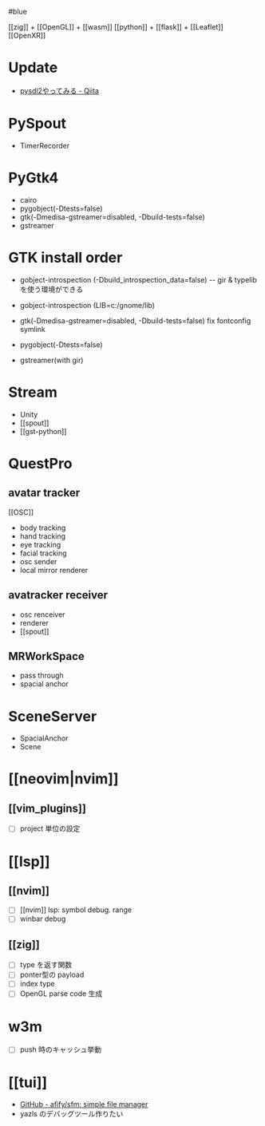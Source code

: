 #blue

[[zig]] + [[OpenGL]] + [[wasm]]
[[python]] + [[flask]] + [[Leaflet]]
[[OpenXR]]

# Update
- [pysdl2やってみる - Qiita](https://qiita.com/ousttrue/items/6ffc9625c715a85dd3c4)

# PySpout
- TimerRecorder

# PyGtk4
- cairo
- pygobject(-Dtests=false)
- gtk(-Dmedisa-gstreamer=disabled, -Dbuild-tests=false)
- gstreamer

# GTK install order
- gobject-introspection (-Dbuild_introspection_data=false)
-- gir & typelib を使う環境ができる
- gobject-introspection (LIB=c:/gnome/lib)
- gtk(-Dmedisa-gstreamer=disabled, -Dbuild-tests=false)
	fix fontconfig symlink
- pygobject(-Dtests=false)

- gstreamer(with gir)

# Stream
- Unity
- [[spout]]
- [[gst-python]] 

# QuestPro

## avatar tracker
[[OSC]]
- body tracking
- hand tracking
- eye tracking
- facial tracking
- osc sender
- local mirror renderer

## avatracker receiver
- osc renceiver
- renderer
- [[spout]]

## MRWorkSpace
- pass through
- spacial anchor

# SceneServer
- SpacialAnchor
- Scene

# [[neovim|nvim]]
## [[vim_plugins]]
- [ ] project 単位の設定

# [[lsp]]
## [[nvim]]
- [ ] [[nvim]] lsp: symbol debug. range
- [ ] winbar debug

## [[zig]]
- [ ] type を返す関数
- [ ] ponter型の payload
- [ ] index type
- [ ] OpenGL parse code 生成

# w3m
- [ ] push 時のキャッシュ挙動

# [[tui]]
- [GitHub - afify/sfm: simple file manager](https://github.com/afify/sfm)
- yazls のデバッグツール作りたい
